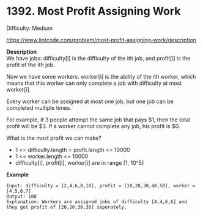 # 1392. Most Profit Assigning Work

Difficulty: Medium

https://www.lintcode.com/problem/most-profit-assigning-work/description

**Description**  
We have jobs: difficulty[i] is the difficulty of the ith job, and profit[i] is the profit of the ith job.

Now we have some workers. worker[i] is the ability of the ith worker, which means that this worker can only complete a job with difficulty at most worker[i].

Every worker can be assigned at most one job, but one job can be completed multiple times.

For example, if 3 people attempt the same job that pays $1, then the total profit will be $3. If a worker cannot complete any job, his profit is $0.

What is the most profit we can make?

* 1 <= difficulty.length = profit.length <= 10000
* 1 <= worker.length <= 10000
* difficulty[i], profit[i], worker[i] are in range [1, 10^5]

**Example**  
```
Input: difficulty = [2,4,6,8,10], profit = [10,20,30,40,50], worker = [4,5,6,7]
Output: 100
Explanation: Workers are assigned jobs of difficulty [4,4,6,6] and they get profit of [20,20,30,30] seperately.
```
